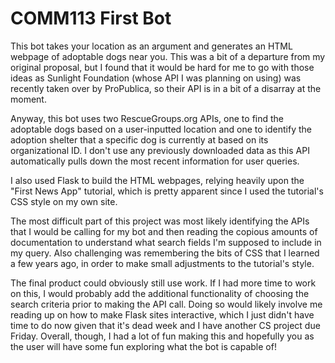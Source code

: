 # COMM113 First Bot
This bot takes your location as an argument and generates an HTML webpage of adoptable dogs near you. This was a bit of a departure from my original proposal, but I found that it would be hard for me to go with those ideas as Sunlight Foundation (whose API I was planning on using) was recently taken over by ProPublica, so their API is in a bit of a disarray at the moment.

Anyway, this bot uses two RescueGroups.org APIs, one to find the adoptable dogs based on a user-inputted location and one to identify the adoption shelter that a specific dog is currently at based on its organizational ID. I don't use any previously downloaded data as this API automatically pulls down the most recent information for user queries.

I also used Flask to build the HTML webpages, relying heavily upon the "First News App" tutorial, which is pretty apparent since I used the tutorial's CSS style on my own site.

The most difficult part of this project was most likely identifying the APIs that I would be calling for my bot and then reading the copious amounts of documentation to understand what search fields I'm supposed to include in my query. Also challenging was remembering the bits of CSS that I learned a few years ago, in order to make small adjustments to the tutorial's style.

The final product could obviously still use work. If I had more time to work on this, I would probably add the additional functionality of choosing the search criteria prior to making the API call. Doing so would likely involve me reading up on how to make Flask sites interactive, which I just didn't have time to do now given that it's dead week and I have another CS project due Friday. Overall, though, I had a lot of fun making this and hopefully you as the user will have some fun exploring what the bot is capable of!
